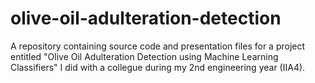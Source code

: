 # olive-oil-adulteration-detection
A repository containing source code and presentation files for a project entitled "Olive Oil Adulteration Detection using Machine Learning Classifiers" I did with a collegue during my 2nd engineering year (IIA4).
